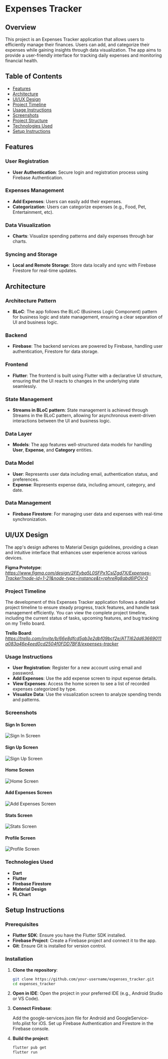 # Expenses Tracker

## Overview

This project is an Expenses Tracker application that allows users to efficiently manage their finances. Users can add, and categorize their expenses while gaining insights through data visualization. The app aims to provide a user-friendly interface for tracking daily expenses and monitoring financial health.

## Table of Contents

- [Features](#features)
- [Architecture](#architecture)
- [UI/UX Design](#uiux-design)
- [Project Timeline](#project-timeline)
- [Usage Instructions](#usage-instructions)
- [Screenshots](#screenshots)
- [Project Structure](#project-structure)
- [Technologies Used](#technologies-used)
- [Setup Instructions](#setup-instructions)

## Features

### User Registration

- **User Authentication**: Secure login and registration process using Firebase Authentication.

### Expenses Management

- **Add Expenses**: Users can easily add their expenses.
- **Categorization**: Users can categorize expenses (e.g., Food, Pet, Entertainment, etc).

### Data Visualization

- **Charts**: Visualize spending patterns and daily expenses through bar charts.

### Syncing and Storage

- **Local and Remote Storage**: Store data locally and sync with Firebase Firestore for real-time updates.

## Architecture

### Architecture Pattern

- **BLoC**: The app follows the BLoC (Business Logic Component) pattern for business logic and state management, ensuring a clear separation of UI and business logic.

### Backend

- **Firebase**: The backend services are powered by Firebase, handling user authentication, Firestore for data storage.

### Frontend

- **Flutter**: The frontend is built using Flutter with a declarative UI structure, ensuring that the UI reacts to changes in the underlying state seamlessly.

### State Management

- **Streams in BLoC pattern**: State management is achieved through Streams in the BLoC pattern, allowing for asynchronous event-driven interactions between the UI and business logic.

### Data Layer

- **Models**: The app features well-structured data models for handling **User**, **Expense**, and **Category** entities.

### Data Model

- **User**: Represents user data including email, authentication status, and preferences.
- **Expense**: Represents expense data, including amount, category, and date.

### Data Management

- **Firebase Firestore**: For managing user data and expenses with real-time synchronization.

## UI/UX Design

The app's design adheres to Material Design guidelines, providing a clean and intuitive interface that enhances user experience across various devices.

**Figma Prototype**: *https://www.figma.com/design/2FEybq5L0SFPx1CsIZgd7X/Expenses-Tracker?node-id=1-21&node-type=instance&t=rphreRg8abd6lPOV-0*

### Project Timeline

The development of this Expenses Tracker application follows a detailed project timeline to ensure steady progress, track features, and handle task management efficiently. You can view the complete project timeline, including the current status of tasks, upcoming features, and bug tracking on my Trello board.

**Trello Board**: *https://trello.com/invite/b/66e8dfcd5ab3e2dbf09bcf2e/ATTI62dd63669011a083a46e4eed0cd2504f0FDD7BF8/expenses-tracker*

### Usage Instructions

- **User Registration**: Register for a new account using email and password.
- **Add Expenses**: Use the add expense screen to input expense details.
- **View Expenses**: Access the home screen to see a list of recorded expenses categorized by type.
- **Visualize Data**: Use the visualization screen to analyze spending trends and patterns.

### Screenshots

#### Sign In Screen

![Sign In Screen](./assets/screenshots/signin_screen.png)

#### Sign Up Screen

![Sign Up Screen](./assets/screenshots/signup_screen.png)

#### Home Screen

![Home Screen](./assets/screenshots/home_screen.png)

#### Add Expenses Screen

![Add Expenses Screen](./assets/screenshots/add_expenses_screen.png)

#### Stats Screen

![Stats Screen](./assets/screenshots/stats_screen.png)

#### Profile Screen

![Profile Screen](./assets/screenshots/profile_screen.png)

### Technologies Used

- **Dart**
- **Flutter**
- **Firebase Firestore**
- **Material Design**
- **FL Chart**

## Setup Instructions

### Prerequisites

- **Flutter SDK**: Ensure you have the Flutter SDK installed.
- **Firebase Project**: Create a Firebase project and connect it to the app.
- **Git**: Ensure Git is installed for version control.

### Installation

1. **Clone the repository**:

   ```bash
   git clone https://github.com/your-username/expenses_tracker.git
   cd expenses_tracker

   ```

2. **Open in IDE**:
   Open the project in your preferred IDE (e.g., Android Studio or VS Code).

3. **Connect Firebase**:

   Add the google-services.json file for Android and GoogleService-Info.plist for iOS.
   Set up Firebase Authentication and Firestore in the Firebase console.

4. **Build the project**:
   ```bash
   flutter pub get
   flutter run
   ```
